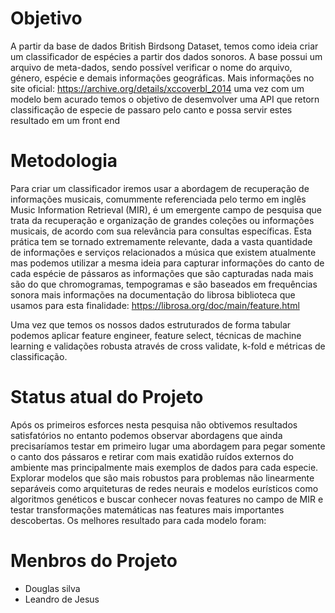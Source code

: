 # Objetivo
A partir da base de dados British Birdsong Dataset, temos como ideia criar um classificador de espécies a partir dos dados sonoros. A base possui um arquivo de meta-dados, sendo possível verificar o nome do arquivo, género, espécie e demais informações geográficas.
Mais informações no site oficial: https://archive.org/details/xccoverbl_2014 uma vez com um modelo bem acurado temos o objetivo de desemvolver uma API que retorn classificação de especie de passaro pelo canto e possa servir estes resultado em um front end

# Metodologia
Para criar um classificador iremos usar a abordagem de recuperação de informações musicais, comummente referenciada pelo termo em inglês Music Information Retrieval (MIR), é um emergente campo de pesquisa que trata da recuperação e organização de grandes coleções ou informações musicais, de acordo com sua relevância para consultas específicas. Esta prática tem se tornado extremamente relevante, dada a vasta quantidade de informações e serviços relacionados a música que existem atualmente mas podemos utilizar a mesma ideia para capturar informações do canto de cada espécie de pássaros as informações que são capturadas nada mais são do que chromogramas, tempogramas e são baseados em frequências sonora mais informações na documentação do librosa biblioteca que usamos para esta finalidade: https://librosa.org/doc/main/feature.html

Uma vez que temos os nossos dados estruturados de forma tabular podemos aplicar feature engineer, feature select, técnicas de machine learning e validações robusta através de cross validate, k-fold e métricas de classificação.

# Status atual do Projeto
 Após os primeiros esforces nesta pesquisa não obtivemos resultados satisfatórios no entanto podemos observar abordagens que ainda precisaríamos testar em primeiro lugar uma abordagem para pegar somente o canto dos pássaros e retirar com mais exatidão ruídos externos do ambiente mas principalmente mais exemplos de dados para cada especie. Explorar modelos que são mais robustos para problemas não linearmente separáveis como arquiteturas de redes neurais e modelos eurísticos como algoritmos genéticos e buscar conhecer novas features no campo de MIR e testar transformações matemáticas nas features mais importantes descobertas. Os melhores resultado para cada modelo foram:
 
 # Menbros do Projeto
 - Douglas silva 
 - Leandro de Jesus 

